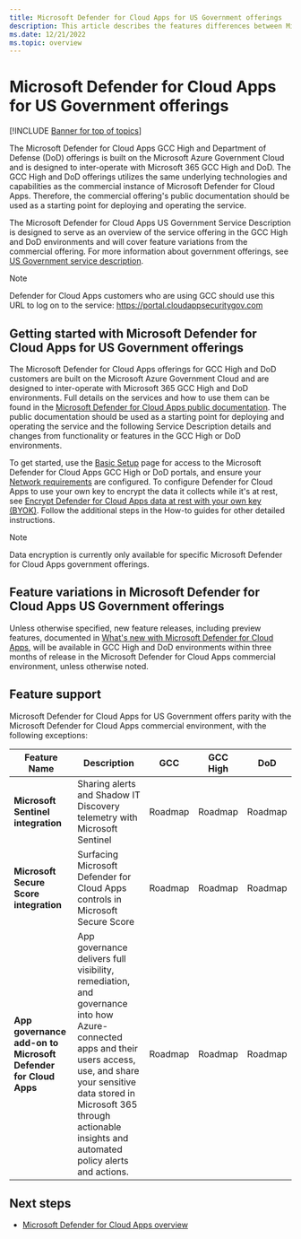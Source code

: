 ```yaml
---
title: Microsoft Defender for Cloud Apps for US Government offerings
description: This article describes the features differences between Microsoft Defender for Cloud Apps for US Government offerings and the commercial offering.
ms.date: 12/21/2022
ms.topic: overview
---
```

# Microsoft Defender for Cloud Apps for US Government offerings

[!INCLUDE [Banner for top of topics](includes/banner.md)]

The Microsoft Defender for Cloud Apps GCC High and Department of Defense (DoD) offerings is built on the Microsoft Azure Government Cloud and is designed to inter-operate with Microsoft 365 GCC High and DoD. The GCC High and DoD offerings utilizes the same underlying technologies and capabilities as the commercial instance of Microsoft Defender for Cloud Apps. Therefore, the commercial offering's public documentation should be used as a starting point for deploying and operating the service.

The Microsoft Defender for Cloud Apps US Government Service Description is designed to serve as an overview of the service offering in the GCC High and DoD environments and will cover feature variations from the commercial offering.  For more information about government offerings, see [US Government service description](/enterprise-mobility-security/solutions/ems-govt-service-description).

>[!NOTE]
> Defender for Cloud Apps customers who are using GCC should use this URL to log on to the service:  <https://portal.cloudappsecuritygov.com>

## Getting started with Microsoft Defender for Cloud Apps for US Government offerings

The Microsoft Defender for Cloud Apps offerings for GCC High and DoD customers are built on the Microsoft Azure Government Cloud and are designed to inter-operate with Microsoft 365 GCC High and DoD environments. Full details on the services and how to use them can be found in the [Microsoft Defender for Cloud Apps public documentation](/defender-cloud-apps/). The public documentation should be used as a starting point for deploying and operating the service and the following Service Description details and changes from functionality or features in the GCC High or DoD environments.

To get started, use the [Basic Setup](general-setup.md) page for access to the Microsoft Defender for Cloud Apps GCC High or DoD portals, and ensure your [Network requirements](network-requirements.md) are configured. To configure Defender for Cloud Apps to use your own key to encrypt the data it collects while it's at rest, see [Encrypt Defender for Cloud Apps data at rest with your own key (BYOK)](ems-cloud-app-security-govt-service-byok.md). Follow the additional steps in the How-to guides for other detailed instructions.

> [!NOTE]
> Data encryption is currently only available for specific Microsoft Defender for Cloud Apps government offerings.

## Feature variations in Microsoft Defender for Cloud Apps US Government offerings

Unless otherwise specified, new feature releases, including preview features, documented in [What's new with Microsoft Defender for Cloud Apps](release-notes.md), will be available in GCC High and DoD environments within three months of release in the Microsoft Defender for Cloud Apps commercial environment, unless otherwise noted.

## Feature support

Microsoft Defender for Cloud Apps for US Government offers parity with the Microsoft Defender for Cloud Apps commercial environment, with the following exceptions:

| Feature Name                           | Description                                                  | GCC     | GCC High | DoD     |
| -------------------------------------- | ------------------------------------------------------------ | ------- | -------- | ------- |
| **Microsoft Sentinel integration**         | Sharing alerts and Shadow IT Discovery telemetry with Microsoft Sentinel | Roadmap | Roadmap  | Roadmap |
| **Microsoft Secure Score integration** | Surfacing Microsoft Defender for Cloud Apps controls in Microsoft Secure Score | Roadmap | Roadmap  | Roadmap |
|**App governance add-on to Microsoft Defender for Cloud Apps** | App governance delivers full visibility, remediation, and governance into how Azure-connected apps and their users access, use, and share your sensitive data stored in Microsoft 365 through actionable insights and automated policy alerts and actions. | Roadmap | Roadmap  | Roadmap |

## Next steps

- [Microsoft Defender for Cloud Apps overview](what-is-defender-for-cloud-apps.md)
